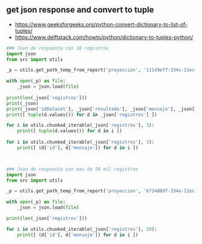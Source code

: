 
## get json response and convert to tuple
* https://www.geeksforgeeks.org/python-convert-dictionary-to-list-of-tuples/
* https://www.delftstack.com/howto/python/dictionary-to-tuples-python/
```py
### Json de respuesta con 10 registros
import json
from src import utils

_p = utils.get_path_temp_from_report('proyeccion', '11149ef7-334c-11ec-8255-e4b97a19401a-RESPONSE.json')

with open(_p) as file:
    _json = json.load(file)
    
print(len(_json['registros']))    
print(_json)
print(_json['idDataset'], _json['resultado'], _json['mensaje'], _json['registros'])
print([ tuple(d.values()) for d in _json['registros'] ])

for i in utils.chunked_iterable(_json['registros'], 3):
    print([ tuple(d.values()) for d in i ])
    
for i in utils.chunked_iterable(_json['registros'], 3):    
    print([ (d['id'], d['mensaje']) for d in i ])



### Json de respuesta con mas de 50 mil registros
import json
from src import utils

_p = utils.get_path_temp_from_report('proyeccion', '67248097-334e-11ec-987e-e4b97a19401a-RESPONSE.json')

with open(_p) as file:
    _json = json.load(file)

print(len(_json['registros']))

for i in utils.chunked_iterable(_json['registros'], 20):    
    print([ (d['id'], d['mensaje']) for d in i ])

```
